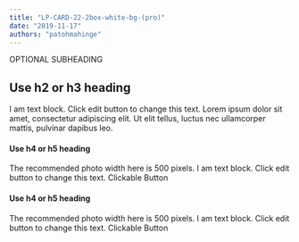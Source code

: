 ```yaml
---
title: "LP-CARD-22-2box-white-bg-(pro)"
date: "2019-11-17"
authors: "patohmahinge"
---
```


OPTIONAL SUBHEADING

## Use h2 or h3 heading

I am text block. Click edit button to change this text. Lorem ipsum dolor sit amet, consectetur adipiscing elit. Ut elit tellus, luctus nec ullamcorper mattis, pulvinar dapibus leo.

#### Use h4 or h5 heading

The recommended photo width here is 500 pixels. I am text block. Click edit button to change this text. Clickable Button

#### Use h4 or h5 heading

The recommended photo width here is 500 pixels. I am text block. Click edit button to change this text. Clickable Button
